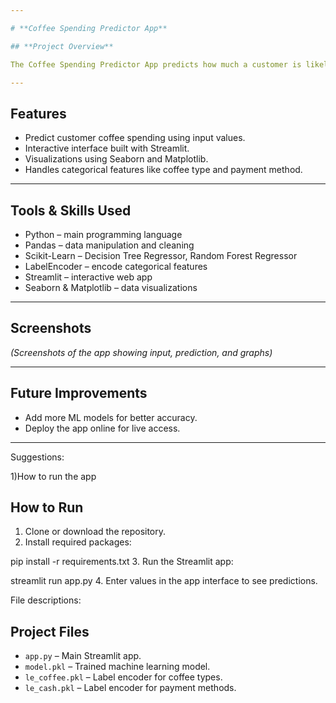 ```yaml
---

# **Coffee Spending Predictor App**

## **Project Overview**

The Coffee Spending Predictor App predicts how much a customer is likely to spend on coffee based on features such as coffee type, payment method, and other relevant inputs. The app provides an interactive interface where users can enter values and see instant predictions, along with visual insights into spending patterns.

---
```


## **Features**

* Predict customer coffee spending using input values.
* Interactive interface built with Streamlit.
* Visualizations using Seaborn and Matplotlib.
* Handles categorical features like coffee type and payment method.

---

## **Tools & Skills Used**

* Python – main programming language
* Pandas – data manipulation and cleaning
* Scikit-Learn – Decision Tree Regressor, Random Forest Regressor
* LabelEncoder – encode categorical features
* Streamlit – interactive web app
* Seaborn & Matplotlib – data visualizations

---

## **Screenshots**

*(Screenshots of the app showing input, prediction, and graphs)*

---

## **Future Improvements**

* Add more ML models for better accuracy.
* Deploy the app online for live access.

---
Suggestions:

1)How to run the app
## How to Run

1. Clone or download the repository.
2. Install required packages:

pip install -r requirements.txt
3. Run the Streamlit app:

streamlit run app.py
4. Enter values in the app interface to see predictions.


File descriptions:
## Project Files

* `app.py` – Main Streamlit app.
* `model.pkl` – Trained machine learning model.
* `le_coffee.pkl` – Label encoder for coffee types.
* `le_cash.pkl` – Label encoder for payment methods.


